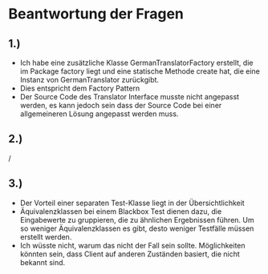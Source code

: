 # Beantwortung der Fragen

## 1.)

- Ich habe eine zusätzliche Klasse GermanTranslatorFactory erstellt, die im Package factory liegt und eine statische Methode create hat, die eine Instanz von GermanTranslator zurückgibt.
- Dies entspricht dem Factory Pattern
- Der Source Code des Translator Interface musste nicht angepasst werden, es kann jedoch sein dass der Source Code bei einer allgemeineren Lösung angepasst werden muss.

## 2.)

 /

## 3.)

- Der Vorteil einer separaten Test-Klasse liegt in der Übersichtlichkeit
- Äquivalenzklassen bei einem Blackbox Test dienen dazu, die Eingabewerte zu gruppieren, die zu ähnlichen Ergebnissen führen. Um so
weniger Äquivalenzklassen es gibt, desto weniger Testfälle müssen erstellt werden.
- Ich wüsste nicht, warum das nicht der Fall sein sollte. Möglichkeiten könnten sein, dass Client auf anderen Zuständen basiert, die nicht
bekannt sind.
